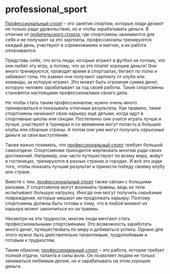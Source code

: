 # professional_sport

[Профессиональный спорт](./professional_sport.md) – это занятия спортом, которые люди делают не только ради удовольствия, но и чтобы зарабатывать деньги. В отличие от [любительского спорта](./amateur_sports.md), где спортсмены занимаются для себя и не получают за это зарплаты, профессионалы тренируются каждый день, участвуют в соревнованиях и матчах, а их работа оплачивается.

Представь себе, что есть люди, которые играют в футбол не потому, что они любят эту игру, а потому, что за это платят хорошие деньги! Они много тренируются, проводят время в спортзалах, бегают по полю и забивают голы. Но взамен они получают зарплату от клуба или команды, за которую играют. Это может быть огромная сумма денег, которую человек зарабатывает за год своей работы. Такие спортсмены становятся настоящими профессионалами своего дела.

Но чтобы стать таким профессионалом, нужно очень много тренироваться и показывать отличные результаты. Как правило, такие спортсмены начинают свою карьеру ещё детьми, когда идут в спортивные школы или секции. Постепенно они учатся играть лучше и лучше, участвуют в турнирах и со временем могут попасть в большие клубы или сборные страны. А потом они уже могут получать серьезные деньги за свои выступления.

Также важно понимать, что [профессиональный спорт](./professional_sport.md) требует большой самоотдачи. Спортсменам приходится жертвовать многим ради своих достижений. Например, они часто путешествуют по всему миру, живут в гостиницах, тренируются в разных странах и городах. И всё это ради того, чтобы показать лучший результат и принести победу своему клубу или стране.

Вместе с тем, [профессиональный спорт](./professional_sport.md) также связан с большими рисками. У спортсменов могут возникать травмы, ведь их тела испытывают большую нагрузку. Иногда они могут получить серьёзные повреждения, которые мешают им продолжать карьеру. Поэтому спортсмены должны быть готовы к тому, что в любой момент их карьера может закончиться из-за травмы.

Несмотря на эти трудности, многие люди мечтают стать профессиональными спортсменами. Это возможность заработать много денег, путешествовать по миру и добиваться успеха. Однако для этого нужно быть действительно талантливым, трудолюбивым и готовым к трудностям.

Таким образом, [профессиональный спорт](./professional_sport.md) – это работа, которая требует полной отдачи, таланта и силы воли. Он позволяет людям не только заниматься любимым делом, но и зарабатывать на этом хорошие деньги.